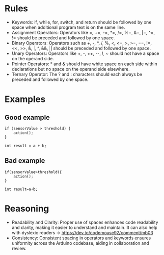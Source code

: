 # Rules
- Keywords: if, while, for, switch, and return should be followed by one space when additional program text is on the same line.
- Assignment Operators: Operators like =, +=, -=, *=, /=, %=, &=, |=, ^=, != should be preceded and followed by one space.
- Binary Operators: Operators such as +, -, *, /, %, <, <=, >, >=, ==, !=, <<, >>, &, |, ^, &&, || should be preceded and followed by one space.
- Unary Operators: Operators like +, -, ++, --, !, ~ should not have a space on the operand side.
- Pointer Operators: * and & should have white space on each side within declarations but no space on the operand side elsewhere.
- Ternary Operator: The ? and : characters should each always be preceded and followed by one space.

# Examples
## Good example
```
if (sensorValue > threshold) {
    action();
}

int result = a + b;
```
## Bad example
```
if(sensorValue>threshold){
    action();
}

int result=a+b;
```

# Reasoning
- Readability and Clarity: Proper use of spaces enhances code readability and clarity, making it easier to understand and maintain. It can also help with dyslexic readers → https://dev.to/codemouse92/comment/mb03
- Consistency: Consistent spacing in operators and keywords ensures uniformity across the Arduino codebase, aiding in collaboration and review.